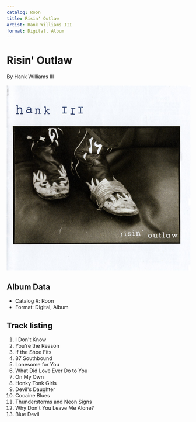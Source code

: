 ```yaml
---
catalog: Roon
title: Risin' Outlaw
artist: Hank Williams III
format: Digital, Album
---
```


# Risin' Outlaw

By Hank Williams III

![](../../assets/albumcovers/Hank_Williams_III-Risin_Outlaw.png)

## Album Data

- Catalog #: Roon
- Format: Digital, Album


## Track listing


1. I Don't Know
2. You're the Reason
3. If the Shoe Fits
4. 87 Southbound
5. Lonesome for You
6. What Did Love Ever Do to You
7. On My Own
8. Honky Tonk Girls
9. Devil's Daughter
10. Cocaine Blues
11. Thunderstorms and Neon Signs
12. Why Don't You Leave Me Alone?
13. Blue Devil

